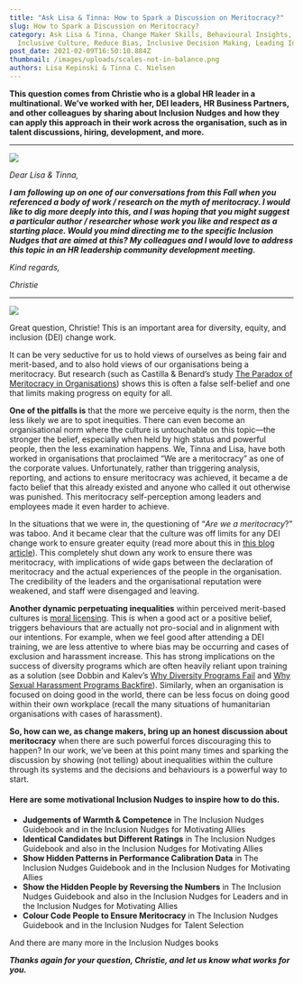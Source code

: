 ```yaml
---
title: "Ask Lisa & Tinna: How to Spark a Discussion on Meritocracy?"
slug: How to Spark a Discussion on Meritocracy?
category: Ask Lisa & Tinna, Change Maker Skills, Behavioural Insights,
  Inclusive Culture, Reduce Bias, Inclusive Decision Making, Leading Inclusively
post_date: 2021-02-09T16:50:10.884Z
thumbnail: /images/uploads/scales-not-in-balance.png
authors: Lisa Kepinski & Tinna C. Nielsen
---
```

**This question comes from Christie who is a global HR leader in a multinational. We’ve worked with her, DEI leaders, HR Business Partners, and other colleagues by sharing about Inclusion Nudges and how they can apply this approach in their work across the organisation, such as in talent discussions, hiring, development, and more.**
***
![](/images/uploads/question-mark-in-speech-bubble.svg)

*Dear Lisa & Tinna,*

***I am following up on one of our conversations from this Fall when you referenced a body of work / research on the myth of meritocracy. I would like to dig more deeply into this, and I was hoping that you might suggest a particular author / researcher whose work you like and respect as a starting place. Would you mind directing me to the specific Inclusion Nudges that are aimed at this? My colleagues and I would love to address this topic in an HR leadership community development meeting.***

*Kind regards,*

*Christie*
***
![](/images/uploads/dialogue-2-bubbles-with-dots.svg)

Great question, Christie! This is an important area for diversity, equity, and inclusion (DEI) change work.

It can be very seductive for us to hold views of ourselves as being fair and merit-based, and to also hold views of our organisations being a meritocracy. But research (such as Castilla & Benard’s study [The Paradox of Meritocracy in Organisations](https://journals.sagepub.com/doi/10.2189/asqu.2010.55.4.543)) shows this is often a false self-belief and one that limits making progress on equity for all.

**One of the pitfalls is** that the more we perceive equity is the norm, then the less likely we are to spot inequities. There can even become an organisational norm where the culture is untouchable on this topic—the stronger the belief, especially when held by high status and powerful people, then the less examination happens. We, Tinna and Lisa, have both worked in organisations that proclaimed “We are a meritocracy” as one of the corporate values. Unfortunately, rather than triggering analysis, reporting, and actions to ensure meritocracy was achieved, it became a de facto belief that this already existed and anyone who called it out otherwise was punished. This meritocracy self-perception among leaders and employees made it even harder to achieve.

In the situations that we were in, the questioning of “*Are we a meritocracy*?” was taboo. And it became clear that the culture was off limits for any DEI change work to ensure greater equity (read more about this in [this blog article](https://inclusion-nudges.org/blog/change-makers-skills/mandate-for-change)). This completely shut down any work to ensure there was meritocracy, with implications of wide gaps between the declaration of meritocracy and the actual experiences of the people in the organisation. The credibility of the leaders and the organisational reputation were weakened, and staff were disengaged and leaving.

**Another dynamic perpetuating inequalities** within perceived merit-based cultures is [moral licensing](https://onlinelibrary.wiley.com/doi/abs/10.1111/j.1751-9004.2010.00263.x). This is when a good act or a positive belief, triggers behaviours that are actually not pro-social and in alignment with our intentions. For example, when we feel good after attending a DEI training, we are less attentive to where bias may be occurring and cases of exclusion and harassment increase. This has strong implications on the success of diversity programs which are often heavily reliant upon training as a solution (see Dobbin and Kalev’s [Why Diversity Programs Fail](https://hbr.org/2016/07/why-diversity-programs-fail) and [Why Sexual Harassment Programs Backfire](https://hbr.org/2020/05/why-sexual-harassment-programs-backfire#why-sexual-harassment-programs-backfire)). Similarly, when an organisation is focused on doing good in the world, there can be less focus on doing good within their own workplace (recall the many situations of humanitarian organisations with cases of harassment).

**So, how can we, as change makers, bring up an honest discussion about meritocracy** when there are such powerful forces discouraging this to happen? In our work, we’ve been at this point many times and sparking the discussion by showing (not telling) about inequalities within the culture through its systems and the decisions and behaviours is a powerful way to start. 

#### Here are some motivational Inclusion Nudges to inspire how to do this.

* **Judgements of Warmth & Competence** in The Inclusion Nudges Guidebook and in the Inclusion Nudges for Motivating Allies
* **Identical Candidates but Different Ratings** in The Inclusion Nudges Guidebook and also in the Inclusion Nudges for Motivating Allies
* **Show Hidden Patterns in Performance Calibration Data** in The Inclusion Nudges Guidebook and in the Inclusion Nudges for Motivating Allies
* **Show the Hidden People by Reversing the Numbers** in The Inclusion Nudges Guidebook and also in the Inclusion Nudges for Leaders and in the Inclusion Nudges for Motivating Allies
* **Colour Code People to Ensure Meritocracy** in The Inclusion Nudges Guidebook and in the Inclusion Nudges for Talent Selection

And there are many more in the Inclusion Nudges books

***Thanks again for your question, Christie, and let us know what works for you.***
